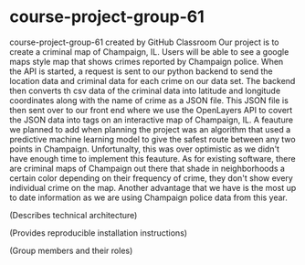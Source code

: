# course-project-group-61
course-project-group-61 created by GitHub Classroom
Our project is to create a criminal map of Champaign, IL. Users will be able to see a google maps style map that shows crimes reported by Champaign police. When the 
API is started, a request is sent to our python backend to send the location data and criminal data for each crime on our data set. The backend then converts th
csv data of the criminal data into latitude and longitude coordinates along with the name of crime as a JSON file. This JSON file is then sent over to our front end
where we use the OpenLayers API to covert the JSON data into tags on an interactive map of Champaign, IL. A feauture we planned to add when planning the project was
an algorithm that used a predictive machine learning model to give the safest route between any two points in Champaign. Unfortunalty, this was over optimistic as we
didn't have enough time to implement this feauture. As for existing software, there are criminal maps of Champaign out there that shade in neighborhoods a certain color
depending on their frequency of crime, they don't show every individual crime on the map. Another advantage that we have is the most up to date information as we
are using Champaign police data from this year.

(Describes technical architecture)

(Provides reproducible installation instructions)

(Group members and their roles)



